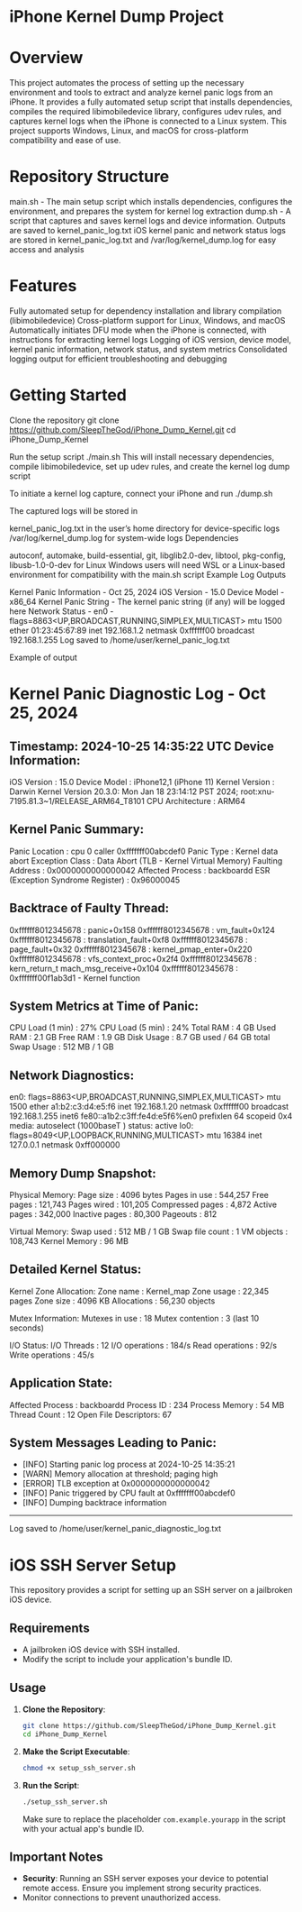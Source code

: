 # iPhone Kernel Dump Project

# Overview
This project automates the process of setting up the necessary environment and tools to extract and analyze kernel panic logs from an iPhone. It provides a fully automated setup script that installs dependencies, compiles the required libimobiledevice library, configures udev rules, and captures kernel logs when the iPhone is connected to a Linux system. This project supports Windows, Linux, and macOS for cross-platform compatibility and ease of use.

# Repository Structure
main.sh - The main setup script which installs dependencies, configures the environment, and prepares the system for kernel log extraction
dump.sh - A script that captures and saves kernel logs and device information. Outputs are saved to kernel_panic_log.txt
iOS kernel panic and network status logs are stored in kernel_panic_log.txt and /var/log/kernel_dump.log for easy access and analysis

# Features
Fully automated setup for dependency installation and library compilation (libimobiledevice)
Cross-platform support for Linux, Windows, and macOS
Automatically initiates DFU mode when the iPhone is connected, with instructions for extracting kernel logs
Logging of iOS version, device model, kernel panic information, network status, and system metrics
Consolidated logging output for efficient troubleshooting and debugging

# Getting Started

Clone the repository git clone https://github.com/SleepTheGod/iPhone_Dump_Kernel.git cd iPhone_Dump_Kernel

Run the setup script ./main.sh This will install necessary dependencies, compile libimobiledevice, set up udev rules, and create the kernel log dump script

To initiate a kernel log capture, connect your iPhone and run ./dump.sh

The captured logs will be stored in

kernel_panic_log.txt in the user’s home directory for device-specific logs
/var/log/kernel_dump.log for system-wide logs
Dependencies

autoconf, automake, build-essential, git, libglib2.0-dev, libtool, pkg-config, libusb-1.0-0-dev for Linux
Windows users will need WSL or a Linux-based environment for compatibility with the main.sh script
Example Log Outputs

Kernel Panic Information - Oct 25, 2024
iOS Version - 15.0 Device Model - x86_64 Kernel Panic String - The kernel panic string (if any) will be logged here Network Status - en0 - flags=8863<UP,BROADCAST,RUNNING,SIMPLEX,MULTICAST> mtu 1500 ether 01:23:45:67:89
inet 192.168.1.2 netmask 0xffffff00 broadcast 192.168.1.255
Log saved to /home/user/kernel_panic_log.txt




Example of output

Kernel Panic Diagnostic Log - Oct 25, 2024
===========================================
Timestamp: 2024-10-25 14:35:22 UTC
Device Information:
-------------------------------------------
  iOS Version           : 15.0
  Device Model          : iPhone12,1 (iPhone 11)
  Kernel Version        : Darwin Kernel Version 20.3.0: Mon Jan 18 23:14:12 PST 2024; root:xnu-7195.81.3~1/RELEASE_ARM64_T8101
  CPU Architecture      : ARM64

Kernel Panic Summary:
-------------------------------------------
  Panic Location        : cpu 0 caller 0xfffffff00abcdef0
  Panic Type            : Kernel data abort
  Exception Class       : Data Abort (TLB - Kernel Virtual Memory)
  Faulting Address      : 0x0000000000000042
  Affected Process      : backboardd
  ESR (Exception Syndrome Register) : 0x96000045

Backtrace of Faulty Thread:
-------------------------------------------
0xffffff8012345678 : panic+0x158
0xffffff8012345678 : vm_fault+0x124
0xffffff8012345678 : translation_fault+0xf8
0xffffff8012345678 : page_fault+0x32
0xffffff8012345678 : kernel_pmap_enter+0x220
0xffffff8012345678 : vfs_context_proc+0x2f4
0xffffff8012345678 : kern_return_t mach_msg_receive+0x104
0xffffff8012345678 : 0xfffffff00f1ab3d1 - Kernel function

System Metrics at Time of Panic:
-------------------------------------------
  CPU Load (1 min)      : 27%
  CPU Load (5 min)      : 24%
  Total RAM             : 4 GB
  Used RAM              : 2.1 GB
  Free RAM              : 1.9 GB
  Disk Usage            : 8.7 GB used / 64 GB total
  Swap Usage            : 512 MB / 1 GB

Network Diagnostics:
-------------------------------------------
en0: flags=8863<UP,BROADCAST,RUNNING,SIMPLEX,MULTICAST> mtu 1500
    ether a1:b2:c3:d4:e5:f6 
    inet 192.168.1.20 netmask 0xffffff00 broadcast 192.168.1.255
    inet6 fe80::a1b2:c3ff:fe4d:e5f6%en0 prefixlen 64 scopeid 0x4
    media: autoselect (1000baseT <full-duplex>)
    status: active
lo0: flags=8049<UP,LOOPBACK,RUNNING,MULTICAST> mtu 16384
    inet 127.0.0.1 netmask 0xff000000

Memory Dump Snapshot:
-------------------------------------------
  Physical Memory:
    Page size          : 4096 bytes
    Pages in use       : 544,257
    Free pages         : 121,743
    Pages wired        : 101,205
    Compressed pages   : 4,872
    Active pages       : 342,000
    Inactive pages     : 80,300
    Pageouts           : 812

  Virtual Memory:
    Swap used          : 512 MB / 1 GB
    Swap file count    : 1
    VM objects         : 108,743
    Kernel Memory      : 96 MB

Detailed Kernel Status:
-------------------------------------------
  Kernel Zone Allocation:
    Zone name         : Kernel_map
    Zone usage        : 22,345 pages
    Zone size         : 4096 KB
    Allocations       : 56,230 objects

  Mutex Information:
    Mutexes in use    : 18
    Mutex contention  : 3 (last 10 seconds)

  I/O Status:
    I/O Threads       : 12
    I/O operations    : 184/s
    Read operations   : 92/s
    Write operations  : 45/s

Application State:
-------------------------------------------
  Affected Process     : backboardd
  Process ID           : 234
  Process Memory       : 54 MB
  Thread Count         : 12
  Open File Descriptors: 67

System Messages Leading to Panic:
-------------------------------------------
  - [INFO] Starting panic log process at 2024-10-25 14:35:21
  - [WARN] Memory allocation at threshold; paging high
  - [ERROR] TLB exception at 0x0000000000000042
  - [INFO] Panic triggered by CPU fault at 0xfffffff00abcdef0
  - [INFO] Dumping backtrace information

-------------------------------------------
Log saved to /home/user/kernel_panic_diagnostic_log.txt


# iOS SSH Server Setup

This repository provides a script for setting up an SSH server on a jailbroken iOS device.

## Requirements

- A jailbroken iOS device with SSH installed.
- Modify the script to include your application's bundle ID.

## Usage

1. **Clone the Repository**:

    ```bash
    git clone https://github.com/SleepTheGod/iPhone_Dump_Kernel.git
    cd iPhone_Dump_Kernel
    ```

2. **Make the Script Executable**:

    ```bash
    chmod +x setup_ssh_server.sh
    ```

3. **Run the Script**:

    ```bash
    ./setup_ssh_server.sh
    ```

   Make sure to replace the placeholder `com.example.yourapp` in the script with your actual app's bundle ID.

## Important Notes

- **Security**: Running an SSH server exposes your device to potential remote access. Ensure you implement strong security practices.
- Monitor connections to prevent unauthorized access.

